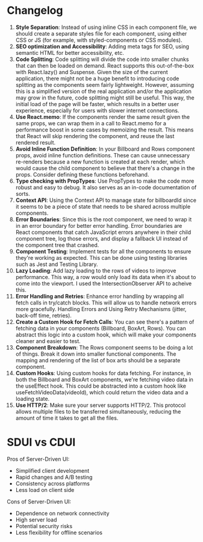 # Changelog

1. **Style Separation**: Instead of using inline CSS in each component file, we should create a separate styles file for each component, using either CSS or JS (for example, with styled-components or CSS modules).
2. **SEO optimization and Accessibility**: Adding meta tags for SEO, using semantic HTML for better accessibility, etc.
3. **Code Splitting**: Code splitting will divide the code into smaller chunks that can then be loaded on demand. React supports this out-of-the-box with React.lazy() and Suspense. Given the size of the current application, there might not be a huge benefit to introducing code splitting as the components seem fairly lightweight. However, assuming this is a simplified version of the real application and/or the application may grow in the future, code splitting might still be useful. This way, the initial load of the page will be faster, which results in a better user experience, especially for users with slower internet connections.
4. **Use React.memo**: If the components render the same result given the same props, we can wrap them in a call to React.memo for a performance boost in some cases by memoizing the result. This means that React will skip rendering the component, and reuse the last rendered result.
5. **Avoid Inline Function Definition**: In your Billboard and Rows component props, avoid inline function definitions. These can cause unnecessary re-renders because a new function is created at each render, which would cause the child component to believe that there's a change in the props. Consider defining these functions beforehand.
6. **Type checking with PropTypes**: Use PropTypes to make the code more robust and easy to debug. It also serves as an in-code documentation of sorts.
7. **Context API**: Using the Context API to manage state for billboardId since it seems to be a piece of state that needs to be shared across multiple components.
8. **Error Boundaries**: Since this is the root component, we need to wrap it in an error boundary for better error handling. Error boundaries are React components that catch JavaScript errors anywhere in their child component tree, log those errors, and display a fallback UI instead of the component tree that crashed.
9. **Component Testing**: Implement tests for all the components to ensure they're working as expected. This can be done using testing libraries such as Jest and Testing Library.
10. **Lazy Loading**: Add lazy loading to the rows of videos to improve performance. This way, a row would only load its data when it's about to come into the viewport. I used the IntersectionObserver API to acheive this.
11. **Error Handling and Retries**: Enhance error handling by wrapping all fetch calls in try/catch blocks. This will allow us to handle network errors more gracefully. Handling Errors and Using Retry Mechanisms (jitter, back-off time, retries).
12. **Create a Custom Hook for Fetch Calls**: You can see there's a pattern of fetching data in your components (Billboard, BoxArt, Rows). You can abstract this logic into a custom hook, which will make your components cleaner and easier to test.
13. **Component Breakdown**: The Rows component seems to be doing a lot of things. Break it down into smaller functional components. The mapping and rendering of the list of box arts should be a separate component.
14. **Custom Hooks**: Using custom hooks for data fetching. For instance, in both the Billboard and BoxArt components, we're fetching video data in the useEffect hook. This could be abstracted into a custom hook like useFetchVideoData(videoId), which could return the video data and a loading state.
15. **Use HTTP/2**: Make sure your server supports HTTP/2. This protocol allows multiple files to be transferred simultaneously, reducing the amount of time it takes to get all the files.

# SDUI vs CDUI

Pros of Server-Driven UI:

- Simplified client development
- Rapid changes and A/B testing
- Consistency across platforms
- Less load on client side

Cons of Server-Driven UI:

- Dependence on network connectivity
- High server load
- Potential security risks
- Less flexibility for offline scenarios
